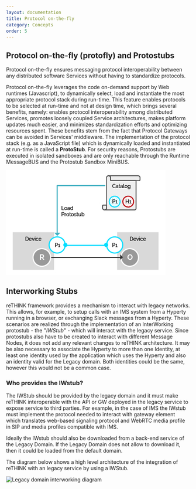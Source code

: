 ```yaml
---
layout: documentation
title: Protocol on-the-fly
category: Concepts
order: 5
---
```


## Protocol on-the-fly (protofly) and Protostubs

Protocol on-the-fly ensures messaging protocol interoperability between any distributed software Services without having to standardize protocols.

Protocol on-the-fly leverages the code on-demand support by Web runtimes (Javascript), to dynamically select, load and instantiate the most appropriate protocol stack during run-time.
This feature enables protocols to be selected at run-time and not at design time, which brings several benefits, namely: enables protocol interoperability among distributed Services, promotes loosely coupled Service architectures, makes platform updates much easier, and minimizes standardization efforts and optimizing resources spent.
These benefits stem from the fact that Protocol Gateways can be avoided in Services' middleware.
The implementation of the protocol stack (e.g. as a JavaScript file) which is dynamically loaded and instantiated at run-time is called a **ProtoStub**.
For security reasons, Protostubs are executed in isolated sandboxes and are only reachable through the Runtime MessageBUS and the Protostub Sandbox MiniBUS.


![Protocol on-the-fly and Protostubs](../img/concepts/protofly.jpg)

## Interworking Stubs

reTHINK framework provides a mechanism to interact with legacy networks. This allows, for example, to setup calls with an IMS system from a Hyperty running in a browser, or exchanging Slack messages from a Hyperty. These scenarios are realized through the implementation of an InterWorking protostub - the "_IWStub_" - which will interact with the legacy service. Since protostubs also have to be created to interact with different Message Nodes, it does not add any relevant changes to reTHINK architecture. It may be also necessary to associate the Hyperty to more than one Identity, at least one identity used by the application which uses the Hyperty and also an identity valid for the Legacy domain. Both identities could be the same, however this would not be a common case.

### Who provides the IWstub?

The IWStub should be provided by the legacy domain and it must make reTHINK interoperable with the API or GW deployed in the legacy service to expose service to third parties. For example, in the case of IMS the IWstub must implement the protocol needed to interact with gateway element which translates web-based signaling protocol and WebRTC media profile in SIP and media profiles compatible with IMS.

Ideally the IWstub should also be downloaded from a back-end service of the Legacy Domain. If the Legacy Domain does not allow to download it, then it could be loaded from the default domain.

The diagram below shows a high level architecture of the integration of reTHINK with an legacy service by using a IWStub.

![Legacy domain interworking diagram](../../img/concepts/rethink-Legacy-Integration-Interworking.png)
